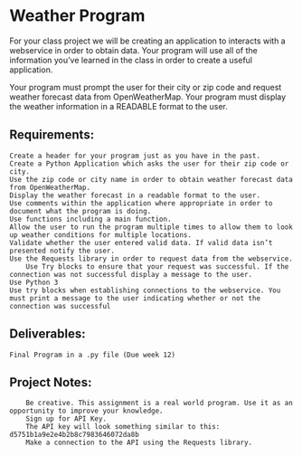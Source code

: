 # Weather Program

For your class project we will be creating an application to interacts with a webservice in order to obtain data. Your program will use all of the information you’ve learned in the class in order to create a useful application.

Your program must prompt the user for their city or zip code and request weather forecast data from OpenWeatherMap. Your program must display the weather information in a READABLE format to the user.

## Requirements:

    Create a header for your program just as you have in the past.
    Create a Python Application which asks the user for their zip code or city.
    Use the zip code or city name in order to obtain weather forecast data from OpenWeatherMap.
    Display the weather forecast in a readable format to the user.
    Use comments within the application where appropriate in order to document what the program is doing.
    Use functions including a main function.
    Allow the user to run the program multiple times to allow them to look up weather conditions for multiple locations.
    Validate whether the user entered valid data. If valid data isn’t presented notify the user.
    Use the Requests library in order to request data from the webservice.
        Use Try blocks to ensure that your request was successful. If the connection was not successful display a message to the user.
    Use Python 3
    Use try blocks when establishing connections to the webservice. You must print a message to the user indicating whether or not the connection was successful

## Deliverables:

    Final Program in a .py file (Due week 12)

## Project Notes:

        Be creative. This assignment is a real world program. Use it as an opportunity to improve your knowledge.
        Sign up for API Key.
        The API key will look something similar to this: d5751b1a9e2e4b2b8c7983646072da8b
        Make a connection to the API using the Requests library.
